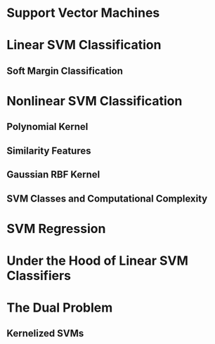 # Support Vector Machines



# Linear SVM Classification

## Soft Margin Classification




# Nonlinear SVM Classification
## Polynomial Kernel
## Similarity Features
## Gaussian RBF Kernel
## SVM Classes and Computational Complexity





# SVM Regression





# Under the Hood of Linear SVM Classifiers





# The Dual Problem


## Kernelized SVMs